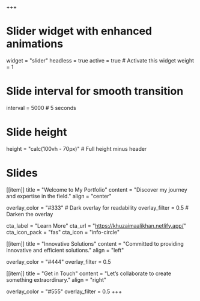 +++
# Slider widget with enhanced animations
widget = "slider"
headless = true
active = true  # Activate this widget
weight = 1

# Slide interval for smooth transition
interval = 5000  # 5 seconds

# Slide height
height = "calc(100vh - 70px)"  # Full height minus header

# Slides
[[item]]
  title = "Welcome to My Portfolio"
  content = "Discover my journey and expertise in the field."
  align = "center"

  overlay_color = "#333"  # Dark overlay for readability
  overlay_filter = 0.5  # Darken the overlay

  cta_label = "Learn More"
  cta_url = "https://khuzaimaalikhan.netlify.app/"
  cta_icon_pack = "fas"
  cta_icon = "info-circle"

[[item]]
  title = "Innovative Solutions"
  content = "Committed to providing innovative and efficient solutions."
  align = "left"

  overlay_color = "#444"
  overlay_filter = 0.5

[[item]]
  title = "Get in Touch"
  content = "Let’s collaborate to create something extraordinary."
  align = "right"

  overlay_color = "#555"
  overlay_filter = 0.5
+++
